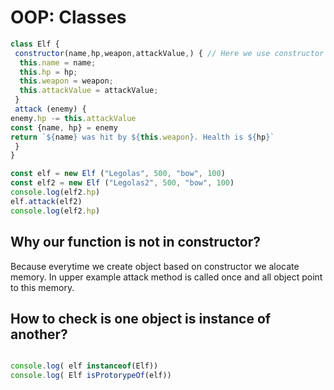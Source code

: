 # OOP: Classes

```js
class Elf {
 constructor(name,hp,weapon,attackValue,) { // Here we use constructor
  this.name = name;
  this.hp = hp;
  this.weapon = weapon;
  this.attackValue = attackValue;
 }
 attack (enemy) {
enemy.hp -= this.attackValue
const {name, hp} = enemy
return `${name} was hit by ${this.weapon}. Health is ${hp}`
 }
}

const elf = new Elf ("Legolas", 500, "bow", 100)
const elf2 = new Elf ("Legolas2", 500, "bow", 100)
console.log(elf2.hp)
elf.attack(elf2)
console.log(elf2.hp)

```

## Why our function is not in constructor? 
Because everytime we create object based on constructor we alocate memory. In upper example attack method is called once and all object point to this memory. 

## How to check is one object is instance of another? 

```js

console.log( elf instanceof(Elf))
console.log( Elf isProtorypeOf(elf))
```